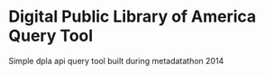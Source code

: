 Digital Public Library of America Query Tool
============================================

Simple dpla api query tool built during metadatathon 2014
